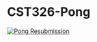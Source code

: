 # CST326-Pong

[![Pong Resubmission](https://img.youtube.com/vi/CYRDDXkvw4k/0.jpg)](https://www.youtube.com/watch?v=CYRDDXkvw4k&feature=youtu.be)
